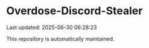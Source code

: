 # Overdose-Discord-Stealer

Last updated: 2025-06-30 06:28:23

This repository is automatically maintained.
